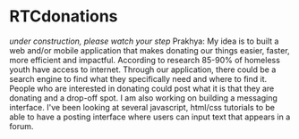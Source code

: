 # RTCdonations
*under construction, please watch your step* Prakhya: My idea is to built a web and/or mobile application that makes donating our things easier, faster, more efficient and impactful. According to research 85-90% of homeless youth have access to internet. Through our application, there could be a search engine to find what they specifically need and where to find it. People who are interested in donating could post what it is that they are donating and a drop-off spot. I am also working on building a messaging interface.  I've been looking at several javascript, html/css tutorials to be able to have a posting interface where users can input text that appears in a forum. 
